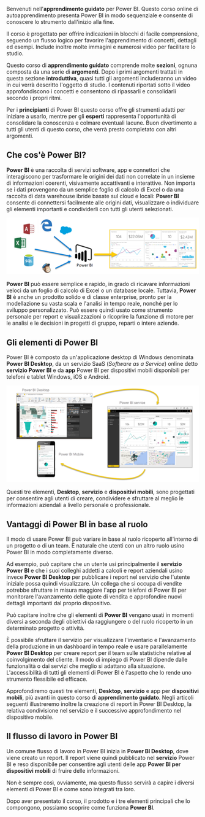 Benvenuti nell'**apprendimento guidato** per Power BI. Questo corso online di autoapprendimento presenta Power BI in modo sequenziale e consente di conoscere lo strumento dall'inizio alla fine.

Il corso è progettato per offrire indicazioni in blocchi di facile comprensione, seguendo un flusso logico per favorire l'apprendimento di concetti, dettagli ed esempi. Include inoltre molte immagini e numerosi video per facilitare lo studio.

Questo corso di **apprendimento guidato** comprende molte **sezioni**, ognuna composta da una serie di **argomenti**. Dopo i primi argomenti trattati in questa sezione **introduttiva**, quasi tutti gli argomenti includeranno un video in cui verrà descritto l'oggetto di studio. I contenuti riportati sotto il video approfondiscono i concetti e consentono di ripassarli e consolidarli secondo i propri ritmi.

Per i **principianti** di Power BI questo corso offre gli strumenti adatti per iniziare a usarlo, mentre per gli **esperti** rappresenta l'opportunità di consolidare la conoscenza e colmare eventuali lacune. Buon divertimento a tutti gli utenti di questo corso, che verrà presto completato con altri argomenti.

## <a name="what-is-power-bi"></a>Che cos'è Power BI?
**Power BI** è una raccolta di servizi software, app e connettori che interagiscono per trasformare le origini dei dati non correlate in un insieme di informazioni coerenti, visivamente accattivanti e interattive. Non importa se i dati provengono da un semplice foglio di calcolo di Excel o da una raccolta di data warehouse ibride basate sul cloud e locali: **Power BI** consente di connettersi facilmente alle origini dati, visualizzare o individuare gli elementi importanti e condividerli con tutti gli utenti selezionati.

![](media/0-0-what-is-power-bi/c0a0_1.png)

**Power BI** può essere semplice e rapido, in grado di ricavare informazioni veloci da un foglio di calcolo di Excel o un database locale. Tuttavia, **Power BI** è anche un prodotto solido e di classe enterprise, pronto per la modellazione su vasta scala e l'analisi in tempo reale, nonché per lo sviluppo personalizzato. Può essere quindi usato come strumento personale per report e visualizzazioni o ricoprire la funzione di motore per le analisi e le decisioni in progetti di gruppo, reparti o intere aziende.

## <a name="the-parts-of-power-bi"></a>Gli elementi di Power BI
Power BI è composto da un'applicazione desktop di Windows denominata **Power BI Desktop**, da un servizio SaaS (*Software as a Service*) online detto **servizio Power BI** e da **app** Power BI per dispositivi mobili disponibili per telefoni e tablet Windows, iOS e Android.

![](media/0-0-what-is-power-bi/c0a0_2.png)

Questi tre elementi, **Desktop**, **servizio** e **dispositivi mobili**, sono progettati per consentire agli utenti di creare, condividere e sfruttare al meglio le informazioni aziendali a livello personale o professionale.

## <a name="how-power-bi-matches-your-role"></a>Vantaggi di Power BI in base al ruolo
Il modo di usare Power BI può variare in base al ruolo ricoperto all'interno di un progetto o di un team. È naturale che utenti con un altro ruolo usino Power BI in modo completamente diverso.

Ad esempio, può capitare che un utente usi principalmente il **servizio Power BI** e che i suoi colleghi addetti a calcoli e report aziendali usino invece **Power BI Desktop** per pubblicare i report nel servizio che l'utente iniziale possa quindi visualizzare. Un collega che si occupa di vendite potrebbe sfruttare in misura maggiore l'app per telefoni di Power BI per monitorare l'avanzamento delle quote di vendita e approfondire nuovi dettagli importanti dal proprio dispositivo.

Può capitare inoltre che gli elementi di **Power BI** vengano usati in momenti diversi a seconda degli obiettivi da raggiungere o del ruolo ricoperto in un determinato progetto o attività.

È possibile sfruttare il servizio per visualizzare l'inventario e l'avanzamento della produzione in un dashboard in tempo reale e usare parallelamente **Power BI Desktop** per creare report per il team sulle statistiche relative al coinvolgimento del cliente. Il modo di impiego di Power BI dipende dalle funzionalità o dai servizi che meglio si adattano alla situazione. L'accessibilità di tutti gli elementi di Power BI è l'aspetto che lo rende uno strumento flessibile ed efficace.

Approfondiremo questi tre elementi, **Desktop**, **servizio** e app per **dispositivi mobili**, più avanti in questo corso di **apprendimento guidato**. Negli articoli seguenti illustreremo inoltre la creazione di report in Power BI Desktop, la relativa condivisione nel servizio e il successivo approfondimento nel dispositivo mobile.

## <a name="the-flow-of-work-in-power-bi"></a>Il flusso di lavoro in Power BI
Un comune flusso di lavoro in Power BI inizia in **Power BI Desktop**, dove viene creato un report. Il report viene quindi pubblicato nel **servizio** Power BI e reso disponibile per consentire agli utenti delle app **Power BI per dispositivi mobili** di fruire delle informazioni.

Non è sempre così, ovviamente, ma questo flusso servirà a capire i diversi elementi di Power BI e come sono integrati tra loro.

Dopo aver presentato il corso, il prodotto e i tre elementi principali che lo compongono, possiamo scoprire come funziona **Power BI**.

